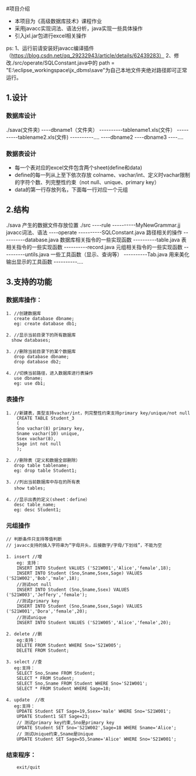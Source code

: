 #项目介绍
- 本项目为《高级数据库技术》课程作业
- 采用javacc实现词法、语法分析，java实现一些具体操作
- 引入jxl.jar包进行excel相关操作

ps:
1、运行前请安装好javacc编译插件（https://blog.csdn.net/qq_29232943/article/details/62439283） 
2、修改./src/operate/SQLConstant.java中的 path = "E:\\eclipse_workingspace\\jx_dbms\\save"为自己本地文件夹绝对路径即可正常运行。

## 1.设计
### 数据库设计
./sava(文件夹) 
----dbname1（文件夹）
----------tablename1.xls(文件）
----------tablename2.xls(文件)
----------....
----dbname2
----dbname3
----....
### 数据表设计
- 每一个表对应的excel文件包含两个sheet(define和data)
- define的每一列从上至下依次存放 colname、vachar/int、定义时vachar限制的字符个数、列完整性约束（not null、unique、primary key）
- data的第一行存放列名，下面每一行对应一个元组


## 2.结构
./sava 产生的数据文件存放位置
./src
----rule
----------MyNewGrammar.jj javacc词法、语法
----operate
----------SQLConstant.java 路径相关的操作 
----------database.java 数据库相关指令的一些实现函数
----------table.java 表相关指令的一些实现函数
----------record.java 元组相关指令的一些实现函数
----------untils.java 一些工具函数（显示、查询等）
----------Tab.java 用来美化输出显示的工具函数
----------....
 
## 3.支持的功能
### 数据库操作：
    1. //创建数据库
       create database dbname;   
       eg: create database db1;

    2. //显示当前目录下的所有数据库  
      show databases; 

    3. //删除当前目录下的某个数据库          
       drop database dbname;     
       drop database db2; 

    4. //切换当前路径，进入数据库进行表操作
       use dbname;               
       eg: use db1;

### 表操作
    1. //新建表，类型支持vachar/int，列完整性约束支持primary key/unique/not null
	    CREATE TABLE Student_3
	    (
	    Sno vachar(8) primary key,
	    Sname vachar(10) unique,
	    Ssex vachar(8),
	    Sage int not null
	    );  

    2. //删除表（定义和数据全部删除）
       drop table tablename; 
       eg: drop table Student1;

    3. //列出当前数据库中存在的所有表
       show tables;　 

    4. //显示出表的定义(sheet：define）
       desc table_name;
       eg: desc Student1;
### 元组操作
    // 判断条件只支持等值判断
	// javacc支持的插入字符串为“字母开头，后接数字/字母/下划线”，不能为空

    1. insert //增
    	eg: 支持：
    	INSERT INTO Student VALUES ('S21W001','Alice','female',18);
    	INSERT INTO Student (Sno,Sname,Ssex,Sage) VALUES ('S21W002','Bob','male',18);
    	//测试not null
    	INSERT INTO Student (Sno,Sname,Ssex) VALUES ('S21W003','Jeffery','female');
    	//测试primary key
    	INSERT INTO Student (Sno,Sname,Ssex,Sage) VALUES ('S21W001','Dora','female',20);
    	//测试unique
    	INSERT INTO Student VALUES ('S21W005','Alice','female',20);

    2. delete //删
        eg:支持：
    	DELETE FROM Student WHERE Sno='S21W005';
		DELETE FROM Student;

    3. select //查
       eg:支持：
		SELECT Sno,Sname FROM Student;
		SELECT * FROM Student;
		SELECT Sno,Sname FROM Student WHERE Sno='S21W001';
		SELECT * FROM Student WHERE Sage=18;

	4. update  //改
	   eg:支持：
		UPDATE Student SET Sage=19,Ssex='male' WHERE Sno='S21W001';
		UPDATE Student1 SET Sage=23;
        // 测试primary key约束,Sno是primary key
		UPDATE Student SET Sno='S21W002',Sage=18 WHERE Sname='Alice';
		// 测试Unique约束,Sname是Unique
		UPDATE Student SET Sage=55,Sname='Alice' WHERE Sno='S21W001';
### 结束程序：
    	exit/quit


